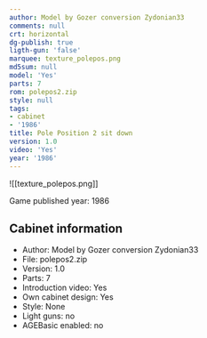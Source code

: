 ```yaml
---
author: Model by Gozer conversion Zydonian33
comments: null
crt: horizontal
dg-publish: true
ligth-gun: 'false'
marquee: texture_polepos.png
md5sum: null
model: 'Yes'
parts: 7
rom: polepos2.zip
style: null
tags:
- cabinet
- '1986'
title: Pole Position 2 sit down
version: 1.0
video: 'Yes'
year: '1986'
---
```


![[texture_polepos.png]]

Game published year: 1986

## Cabinet information

- Author: Model by Gozer conversion Zydonian33
- File: polepos2.zip
- Version: 1.0
- Parts: 7
- Introduction video: Yes
- Own cabinet design: Yes
- Style: None
- Light guns: no
- AGEBasic enabled: no

